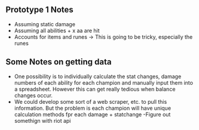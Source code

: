 ## Prototype 1 Notes
- Assuming static damage
- Assuming all abilities + x aa are hit
- Accounts for items and runes -> This is going to be tricky, especially the runes

## Some Notes on getting data
- One possibility is to individually calculate the stat changes, damage numbers of each ability for each champion and manually input them into a spreadsheet. However this can get really tedious when balance changes occur.
- We could develop some sort of a web scraper, etc. to pull this information. But the problem is each champion will have unique calculation methods fpr each damage + statchange
-Figure out somethign with riot api

